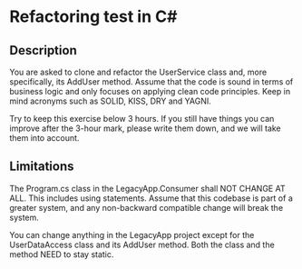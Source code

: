 # Refactoring test in C#

## Description

You are asked to clone and refactor the UserService class and, more specifically, its AddUser method. 
Assume that the code is sound in terms of business logic and only focuses on applying clean code principles. Keep in mind acronyms such as SOLID, KISS, DRY and YAGNI.

Try to keep this exercise below 3 hours. If you still have things you can improve after the 3-hour mark, please write them down, and we will take them into account.

## Limitations
The Program.cs class in the LegacyApp.Consumer shall NOT CHANGE AT ALL. This includes using statements. Assume that this codebase is part of a greater system, and any non-backward compatible change will break the system.

You can change anything in the LegacyApp project except for the UserDataAccess class and its AddUser method. Both the class and the method NEED to stay static.
